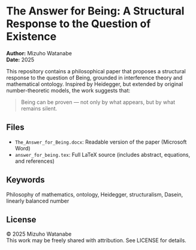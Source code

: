 # The Answer for Being: A Structural Response to the Question of Existence

**Author:** Mizuho Watanabe  
**Date:** 2025

This repository contains a philosophical paper that proposes a structural response to the question of Being, grounded in interference theory and mathematical ontology. Inspired by Heidegger, but extended by original number-theoretic models, the work suggests that:

> Being can be proven — not only by what appears, but by what remains silent.

## Files

- `The_Answer_for_Being.docx`: Readable version of the paper (Microsoft Word)
- `answer_for_being.tex`: Full LaTeX source (includes abstract, equations, and references)

## Keywords

Philosophy of mathematics, ontology, Heidegger, structuralism, Dasein, linearly balanced number

## License

© 2025 Mizuho Watanabe  
This work may be freely shared with attribution. See LICENSE for details.
